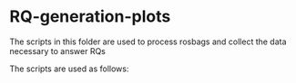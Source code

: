 # RQ-generation-plots
The scripts in this folder are used to process rosbags and collect the data necessary to answer RQs

The scripts are used as follows:
